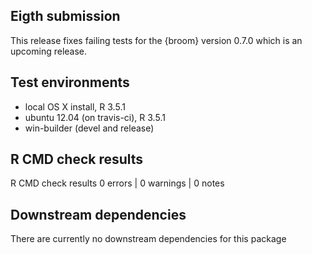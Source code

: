 ## Eigth submission
This release fixes failing tests for the {broom} version 0.7.0 which is an
upcoming release.

## Test environments
* local OS X install, R 3.5.1
* ubuntu 12.04 (on travis-ci), R 3.5.1
* win-builder (devel and release)

## R CMD check results
R CMD check results
0 errors | 0 warnings | 0 notes

## Downstream dependencies
There are currently no downstream dependencies for this package

